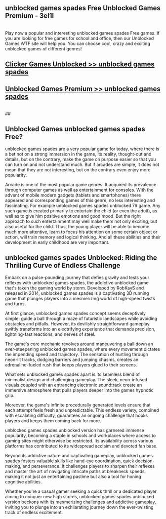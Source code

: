 ## unblocked games spades Free Unblocked Games Premium - 3el1l <br>
<br>
Play now a popular and interesting unblocked games spades Free games. If you are looking for free games for school and office, then our Unblocked Games WTF site will help you. You can choose cool, crazy and exciting unblocked games of different genres!


##  [Clicker Games Unblocked >> unblocked games spades](http://freeplayer.one?title=unblocked_games_spades&ref=05)

##  [Unblocked Games Premium >> unblocked games spades](http://freeplayer.one?title=unblocked_games_spades&ref=05)
  <br>
  ##



## Unblocked Games unblocked games spades Free?

unblocked games spades are a very popular game for today, where there is a bet not on a strong immersion in the game, its reality, thought-out and details, but on the contrary, make the game on purpose easier so that you can turn on and not understand much. But if arcades are simple, it does not mean that they are not interesting, but on the contrary even enjoy more popularity.

Arcade is one of the most popular game genres. It acquired its prevalence through computer games as well as entertainment for consoles. With the advent of mobile modern gadgets (tablets and smartphones) there appeared and corresponding games of this genre, no less interesting and fascinating. For example unblocked games spades unblocked 76 game. Any such game is created primarily to entertain the child (or even the adult), as well as to give him positive emotions and good mood. But the right approach to such entertainment may well make them not only exciting, but also useful for the child. Thus, the young player will be able to become much more attentive, learn to focus his attention on some certain object or action, will train memory and logical thinking. And all these abilities and their development in early childhood are very important.

##  unblocked games spades Unblocked: Riding the Thrilling Curve of Endless Challenge

Embark on a pulse-pounding journey that defies gravity and tests your reflexes with unblocked games spades, the addictive unblocked game that's taken the gaming world by storm. Developed by RobKayS and released in 2014, unblocked games spades is a captivating 3D running game that plunges players into a mesmerizing world of high-speed twists and turns.

At first glance, unblocked games spades concept seems deceptively simple: guide a ball through a maze of futuristic landscapes while avoiding obstacles and pitfalls. However, its devilishly straightforward gameplay swiftly transforms into an electrifying experience that demands precision, lightning-fast reactions, and nerves of steel.

The game's core mechanic revolves around maneuvering a ball down an ever-steepening unblocked games spades, where every movement dictates the impending speed and trajectory. The sensation of hurtling through neon-lit tracks, dodging barriers and jumping chasms, creates an adrenaline-fueled rush that keeps players glued to their screens.

What sets unblocked games spades apart is its seamless blend of minimalist design and challenging gameplay. The sleek, neon-infused visuals coupled with an entrancing electronic soundtrack create an immersive atmosphere that pulls players deeper into the games hypnotic grip.

Moreover, the game's infinite procedurally generated levels ensure that each attempt feels fresh and unpredictable. This endless variety, combined with escalating difficulty, guarantees an ongoing challenge that hooks players and keeps them coming back for more.

unblocked games spades unblocked version has garnered immense popularity, becoming a staple in schools and workplaces where access to gaming sites might otherwise be restricted. Its availability across various platforms has contributed to its widespread acclaim and devoted fan base.

Beyond its addictive nature and captivating gameplay, unblocked games spades fosters valuable skills like hand-eye coordination, quick decision-making, and perseverance. It challenges players to sharpen their reflexes and master the art of navigating intricate paths at breakneck speeds, making it not just an entertaining pastime but also a tool for honing cognitive abilities.

Whether you're a casual gamer seeking a quick thrill or a dedicated player aiming to conquer new high scores, unblocked games spades unblocked version beckons with its mesmerizing challenges and addictive gameplay, inviting you to plunge into an exhilarating journey down the ever-twisting track of endless excitement.